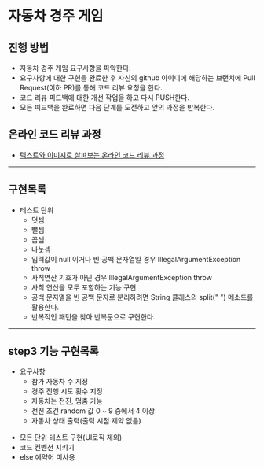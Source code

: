 # 자동차 경주 게임
## 진행 방법
* 자동차 경주 게임 요구사항을 파악한다.
* 요구사항에 대한 구현을 완료한 후 자신의 github 아이디에 해당하는 브랜치에 Pull Request(이하 PR)를 통해 코드 리뷰 요청을 한다.
* 코드 리뷰 피드백에 대한 개선 작업을 하고 다시 PUSH한다.
* 모든 피드백을 완료하면 다음 단계를 도전하고 앞의 과정을 반복한다.

## 온라인 코드 리뷰 과정
* [텍스트와 이미지로 살펴보는 온라인 코드 리뷰 과정](https://github.com/next-step/nextstep-docs/tree/master/codereview)

***
## 구현목록
* 테스트 단위
  - 덧셈
  - 뺄셈
  - 곱셈
  - 나눗셈
  - 입력값이 null 이거나 빈 공백 문자열일 경우  IllegalArgumentException throw
  - 사칙연산 기호가 아닌 경우 IllegalArgumentException throw
  - 사칙 연산을 모두 포함하는 기능 구현
  - 공백 문자열을 빈 공백 문자로 분리하려면 String 클래스의 split(" ") 메소드를 활용한다.
  - 반복적인 패턴을 찾아 반복문으로 구현한다.

***
## step3 기능 구현목록  
* 요구사항
  - 참가 자동차 수 지정
  - 경주 진행 시도 횟수 지정
  - 자동차는 전진, 멈춤 가능
  - 전진 조건 random 값 0 ~ 9 중에서  4 이상
  - 자동차 상태 출력(출력 시점 제약 없음)
- 모든 단위 테스트 구현(UI로직 제외)
- 코드 컨벤션 지키기
- else 예약어 미사용 